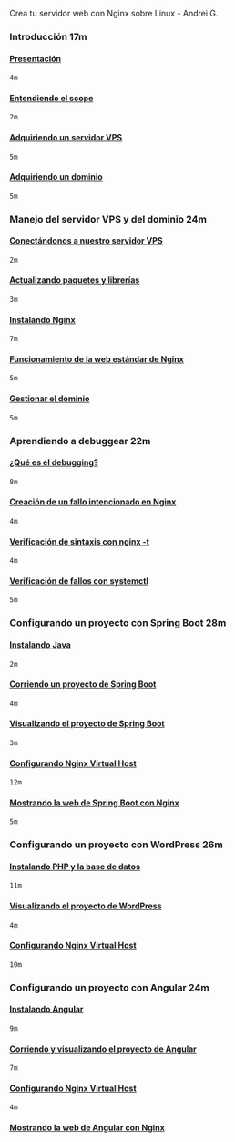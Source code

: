  Crea tu servidor web con Nginx sobre Linux - Andrei G.

### Introducción 17m

#### [Presentación](https://openwebinars.net/academia/aprende/nginx-servidor-web-linux-debian/11813/)
    
    4m
    
#### [Entendiendo el scope](https://openwebinars.net/academia/aprende/nginx-servidor-web-linux-debian/11814/)
    
    2m
    
#### [Adquiriendo un servidor VPS](https://openwebinars.net/academia/aprende/nginx-servidor-web-linux-debian/11815/)
    
    5m
    
#### [Adquiriendo un dominio](https://openwebinars.net/academia/aprende/nginx-servidor-web-linux-debian/11816/)
    
    5m
    

### Manejo del servidor VPS y del dominio 24m

#### [Conectándonos a nuestro servidor VPS](https://openwebinars.net/academia/aprende/nginx-servidor-web-linux-debian/11817/)
    
    2m
    
#### [Actualizando paquetes y librerías](https://openwebinars.net/academia/aprende/nginx-servidor-web-linux-debian/11818/)
    
    3m
    
#### [Instalando Nginx](https://openwebinars.net/academia/aprende/nginx-servidor-web-linux-debian/11819/)
    
    7m
    
#### [Funcionamiento de la web estándar de Nginx](https://openwebinars.net/academia/aprende/nginx-servidor-web-linux-debian/11820/)
    
    5m
    
#### [Gestionar el dominio](https://openwebinars.net/academia/aprende/nginx-servidor-web-linux-debian/11821/)
    
    5m
    

### Aprendiendo a debuggear 22m

#### [¿Qué es el debugging?](https://openwebinars.net/academia/aprende/nginx-servidor-web-linux-debian/11822/)
    
    8m
    
#### [Creación de un fallo intencionado en Nginx](https://openwebinars.net/academia/aprende/nginx-servidor-web-linux-debian/11823/)
    
    4m
    
#### [Verificación de sintaxis con nginx -t](https://openwebinars.net/academia/aprende/nginx-servidor-web-linux-debian/11824/)
    
    4m
    
#### [Verificación de fallos con systemctl](https://openwebinars.net/academia/aprende/nginx-servidor-web-linux-debian/11825/)
    
    5m
    

### Configurando un proyecto con Spring Boot 28m

#### [Instalando Java](https://openwebinars.net/academia/aprende/nginx-servidor-web-linux-debian/11826/)
    
    2m
    
#### [Corriendo un proyecto de Spring Boot](https://openwebinars.net/academia/aprende/nginx-servidor-web-linux-debian/11827/)
    
    4m
    
#### [Visualizando el proyecto de Spring Boot](https://openwebinars.net/academia/aprende/nginx-servidor-web-linux-debian/11828/)
    
    3m
    
#### [Configurando Nginx Virtual Host](https://openwebinars.net/academia/aprende/nginx-servidor-web-linux-debian/11829/)
    
    12m
    
#### [Mostrando la web de Spring Boot con Nginx](https://openwebinars.net/academia/aprende/nginx-servidor-web-linux-debian/11830/)
    
    5m
    

### Configurando un proyecto con WordPress 26m

#### [Instalando PHP y la base de datos](https://openwebinars.net/academia/aprende/nginx-servidor-web-linux-debian/11831/)
    
    11m
    
#### [Visualizando el proyecto de WordPress](https://openwebinars.net/academia/aprende/nginx-servidor-web-linux-debian/11832/)
    
    4m
    
#### [Configurando Nginx Virtual Host](https://openwebinars.net/academia/aprende/nginx-servidor-web-linux-debian/11833/)
    
    10m
    

### Configurando un proyecto con Angular 24m

#### [Instalando Angular](https://openwebinars.net/academia/aprende/nginx-servidor-web-linux-debian/11834/)
    
    9m
    
#### [Corriendo y visualizando el proyecto de Angular](https://openwebinars.net/academia/aprende/nginx-servidor-web-linux-debian/11835/)
    
    7m
    
#### [Configurando Nginx Virtual Host](https://openwebinars.net/academia/aprende/nginx-servidor-web-linux-debian/11836/)
    
    4m
    
#### [Mostrando la web de Angular con Nginx](https://openwebinars.net/academia/aprende/nginx-servidor-web-linux-debian/11837/)
